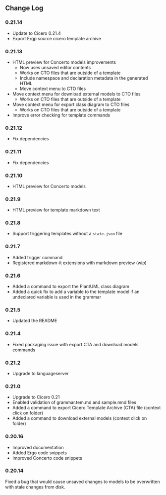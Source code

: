 ## Change Log

### 0.21.14
- Update to Cicero 0.21.4
- Export Ergp source cicero template archive

### 0.21.13

- HTML preview for Concerto models improvements
   - Now uses unsaved editor contents
   - Works on CTO files that are outside of a template
   - Include namespace and declaration metadata in the generated HTML
   - Move context menu to CTO files
- Move context menu for download external models to CTO files
   - Works on CTO files that are outside of a template
- Move context menu for export class diagram to CTO files
   - Works on CTO files that are outside of a template
- Improve error checking for template commands

### 0.21.12

- Fix dependencies

### 0.21.11

- Fix dependencies

### 0.21.10

- HTML preview for Concerto models

### 0.21.9

- HTML preview for template markdown text

### 0.21.8

- Support triggering templates without a `state.json` file

### 0.21.7

- Added trigger command
- Registered markdown-it extensions with markdown preview (wip)

### 0.21.6

- Added a command to export the PlantUML class diagram
- Added a quick fix to add a variable to the template model if an undeclared variable is used in the grammar

### 0.21.5

- Updated the README

### 0.21.4

- Fixed packaging issue with export CTA and download models commands

### 0.21.2

- Upgrade to languageserver

### 0.21.0

- Upgrade to Cicero 0.21
- Enabled validation of grammar.tem.md and sample.mnd files
- Added a command to export Cicero Template Archive (CTA) file (context click on folder)
- Added a command to download external models (context click on folder)

### 0.20.16

- Improved documentation
- Added Ergo code snippets
- Improved Concerto code snippets

### 0.20.14

Fixed a bug that would cause unsaved changes to models to be overwritten with stale changes from disk.
